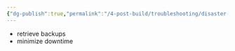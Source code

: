 ```yaml
---
{"dg-publish":true,"permalink":"/4-post-build/troubleshooting/disaster-recovery-from-data-loss/"}
---
```


- retrieve backups
- minimize downtime